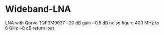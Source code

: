 # Wideband-LNA
LNA with Qorvo TQP3M9037
~20 dB gain
~0.5 dB noise figure
400 MHz to 6 GHz
~8 dB return loss
